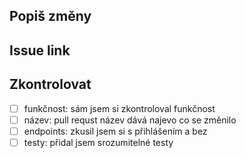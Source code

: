 ## Popiš změny

## Issue link

## Zkontrolovat
- [ ] funkčnost: sám jsem si zkontroloval funkčnost
- [ ] název: pull requst název dává najevo co se změnilo
- [ ] endpoints: zkusil jsem si s přihlášením a bez
- [ ] testy: přidal jsem srozumitelné testy
